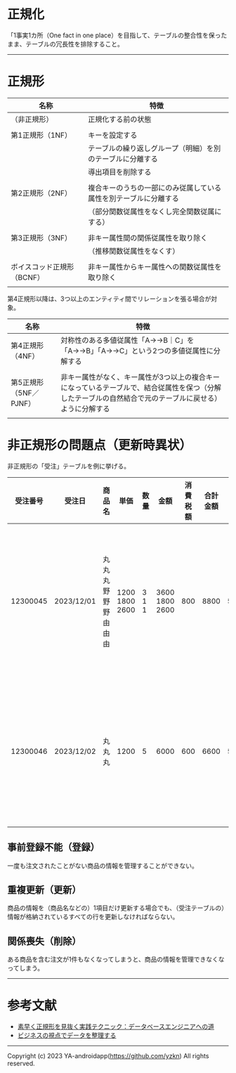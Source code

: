 # 正規化

「1事実1カ所（One fact in one place）を目指して、テーブルの整合性を保ったまま、テーブルの冗長性を排除すること。

---

# 正規形

| 名称                       | 特徴                                                             |
| -------------------------- | ---------------------------------------------------------------- |
| （非正規形）               | 正規化する前の状態                                               |
|                            |                                                                  |
| 第1正規形（1NF）           | キーを設定する                                                   |
|                            | テーブルの繰り返しグループ（明細）を別のテーブルに分離する       |
|                            | 導出項目を削除する                                               |
|                            |                                                                  |
| 第2正規形（2NF）           | 複合キーのうちの一部にのみ従属している属性を別テーブルに分離する |
|                            | （部分関数従属性をなくし完全関数従属にする）                     |
|                            |                                                                  |
| 第3正規形（3NF）           | 非キー属性間の関係従属性を取り除く                               |
|                            | （推移関数従属性をなくす）                                       |
|                            |                                                                  |
| ボイスコッド正規形（BCNF） | 非キー属性からキー属性への関数従属性を取り除く                   |
|                            |                                                                  |

第4正規形以降は、3つ以上のエンティティ間でリレーションを張る場合が対象。

| 名称                   | 特徴                                                                                                                                                    |
| ---------------------- | ------------------------------------------------------------------------------------------------------------------------------------------------------- |
| 第4正規形（4NF）       | 対称性のある多値従属性「A→→B｜C」を「A→→B」「A→→C」という2つの多値従属性に分解する                                                                      |
|                        |                                                                                                                                                         |
| 第5正規形（5NF／PJNF） | 非キー属性がなく、キー属性が3つ以上の複合キーになっているテーブルで、結合従属性を保つ（分解したテーブルの自然結合で元のテーブルに戻せる）ように分解する |
|                        |                                                                                                                                                         |

# 非正規形の問題点（更新時異状）

非正規形の「受注」テーブルを例に挙げる。

| 受注番号 | 受注日     | 商品名                         | 単価                     | 数量            | 金額                     | 消費税額 | 合計金額 | 顧客コード | 顧客名   | 住所                            | 電話番号   | 支払方法   |
| -------- | ---------- | ------------------------------ | ------------------------ | --------------- | ------------------------ | -------- | -------- | ---------- | -------- | ------------------------------- | ---------- | ---------- |
| 12300045 | 2023/12/01 | 丸丸丸 <br> 野野野 <br> 由由由 | 1200 <br> 1800 <br> 2600 | 3 <br> 1 <br> 1 | 3600 <br> 1800 <br> 2600 | 800      | 8800     | 5430000078 | 鹿野真彩 | 佐賀県東松浦郡玄海町中通4-18-13 | 0952351994 | 銀行振込   |
| 12300046 | 2023/12/02 | 丸丸丸                         | 1200                     | 5               | 6000                     | 600      | 6600     | 5430000079 | 木田翠   | 岩手県滝沢市大沢弥作畑4-6-12    | 0190529660 | コンビニ払 |
|          |            |                                |                          |                 |                          |          |          |            |          |                                 |            |            |

## 事前登録不能（登録）

一度も注文されたことがない商品の情報を管理することができない。

## 重複更新（更新）

商品の情報を（商品名などの）1項目だけ更新する場合でも、（受注テーブルの）情報が格納されているすべての行を更新しなければならない。

## 関係喪失（削除）

ある商品を含む注文が1件もなくなってしまうと、商品の情報を管理できなくなってしまう。

---

# 参考文献

- [素早く正規形を見抜く実践テクニック：データベースエンジニアへの道](https://atmarkit.itmedia.co.jp/ait/articles/0605/11/news124.html)
- [ビジネスの視点でデータを整理する](https://thinkit.co.jp/story/2010/10/14/1806)

---

Copyright (c) 2023 YA-androidapp(https://github.com/yzkn) All rights reserved.
